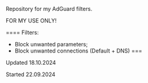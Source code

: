 Repository for my AdGuard filters.

FOR MY USE ONLY!

====
Filters:
- Block unwanted parameters;
- Block unwanted connections (Default + DNS)
===

Updated 18.10.2024

Started 22.09.2024
